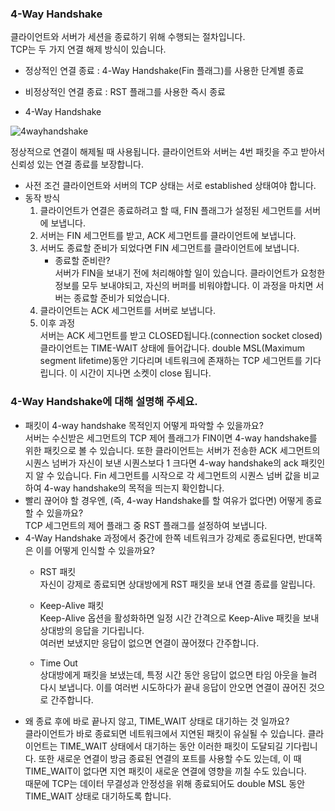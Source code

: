 ### 4-Way Handshake
클라이언트와 서버가 세션을 종료하기 위해 수행되는 절차입니다.   
TCP는 두 가지 연결 해제 방식이 있습니다.
- 정상적인 연결 종료 : 4-Way Handshake(Fin 플래그)를 사용한 단계별 종료
- 비정상적인 연결 종료 : RST 플래그를 사용한 즉시 종료

- 4-Way Handshake
  
![4wayhandshake](https://github.com/user-attachments/assets/aa81a556-9979-45af-bfd3-848e3421870f)
  
  정상적으로 연결이 해제될 때 사용됩니다. 클라이언트와 서버는 4번 패킷을 주고 받아서 신뢰성 있는 연결 종료를 보장합니다.  
  - 사전 조건
  클라이언트와 서버의 TCP 상태는 서로 established 상태여야 합니다.
  - 동작 방식
    1. 클라이언트가 연결은 종료하려고 할 때, FIN 플래그가 설정된 세그먼트를 서버에 보냅니다.
    2. 서버는 FIN 세그먼트를 받고, ACK 세그먼트를 클라이언트에 보냅니다.
    3. 서버도 종료할 준비가 되었다면 FIN 세그먼트를 클라이언트에 보냅니다.
       - 종료할 준비란?   
    서버가 FIN을 보내기 전에 처리해야할 일이 있습니다. 클라이언트가 요청한 정보를 모두 보내야되고, 자신의 버퍼를 비워야합니다. 이 과정을 마치면 서버는 종료할 준비가 되었습니다.
    4. 클라이언트는 ACK 세그먼트를 서버로 보냅니다.
    5. 이후 과정  
    서버는 ACK 세그먼트를 받고 CLOSED됩니다.(connection socket closed)   
    클라이언트는 TIME-WAIT 상태에 들어갑니다. double MSL(Maximum segment lifetime)동안 기다리며 네트워크에 존재하는 TCP 세그먼트를 기다립니다. 이 시간이 지나면 소켓이 close 됩니다.

###  4-Way Handshake에 대해 설명해 주세요.
- 패킷이 4-way handshake 목적인지 어떻게 파악할 수 있을까요?   
  서버는 수신받은 세그먼트의 TCP 제어 플래그가 FIN이면 4-way handshake를 위한 패킷으로 볼 수 있습니다. 또한 클라이언트는 서버가 전송한 ACK 세그먼트의 시퀀스 넘버가 자신이 보낸 시퀀스보다 1 크다면 4-way handshake의 ack 패킷인지 알 수 있습니다.  Fin 세그먼트를 시작으로 각 세그먼트의 시퀀스 넘버 값을 비교하여 4-way handshake의 목적을 띄는지 확인합니다.   
- 빨리 끊어야 할 경우엔, (즉, 4-way Handshake를 할 여유가 없다면) 어떻게 종료할 수 있을까요?   
  TCP 세그먼트의 제어 플래그 중 RST 플래그를 설정하여 보냅니다.
- 4-Way Handshake 과정에서 중간에 한쪽 네트워크가 강제로 종료된다면, 반대쪽은 이를 어떻게 인식할 수 있을까요?   
  - RST 패킷   
  자신이 강제로 종료되면 상대방에게 RST 패킷을 보내 연결 종료를 알립니다. 
  - Keep-Alive 패킷   
  Keep-Alive 옵션을 활성화하면 일정 시간 간격으로 Keep-Alive 패킷을 보내 상대방의 응답을 기다립니다.   
  여러번 보냈지만 응답이 없으면 연결이 끊어졌다 간주합니다.

  - Time Out   
  상대방에게 패킷을 보냈는데, 특정 시간 동안 응답이 없으면 타임 아웃을 늘려 다시 보냅니다. 이를 여러번 시도하다가 끝내 응답이 안오면 연결이 끊어진 것으로 간주합니다.   
- 왜 종료 후에 바로 끝나지 않고, TIME_WAIT 상태로 대기하는 것 일까요?   
  클라이언트가 바로 종료되면 네트워크에서 지연된 패킷이 유실될 수 있습니다. 클라이언트는 TIME_WAIT 상태에서 대기하는 동안 이러한 패킷이 도달되길 기다립니다. 또한 새로운 연결이 방금 종료된 연결의 포트를 사용할 수도 있는데, 이 때 TIME_WAIT이 없다면 지연 패킷이 새로운 연결에 영향을 끼칠 수도 있습니다.   
  때문에 TCP는 데이터 무결성과 안정성을 위해 종료되어도 double MSL 동안 TIME_WAIT 상태로 대기하도록 합니다.    


